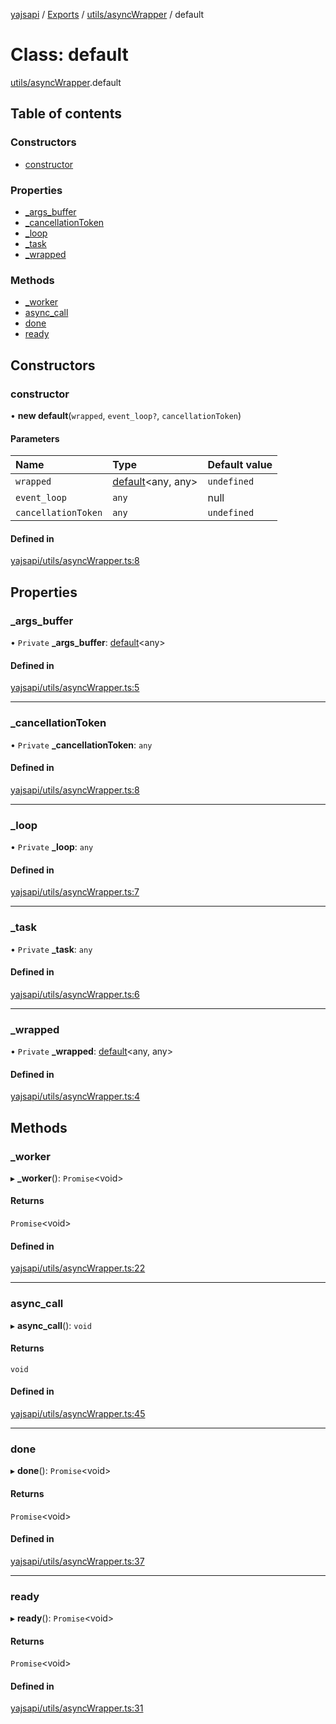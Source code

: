 [yajsapi](../README.md) / [Exports](../modules.md) / [utils/asyncWrapper](../modules/utils_asyncwrapper.md) / default

# Class: default

[utils/asyncWrapper](../modules/utils_asyncwrapper.md).default

## Table of contents

### Constructors

- [constructor](utils_asyncwrapper.default.md#constructor)

### Properties

- [\_args\_buffer](utils_asyncwrapper.default.md#_args_buffer)
- [\_cancellationToken](utils_asyncwrapper.default.md#_cancellationtoken)
- [\_loop](utils_asyncwrapper.default.md#_loop)
- [\_task](utils_asyncwrapper.default.md#_task)
- [\_wrapped](utils_asyncwrapper.default.md#_wrapped)

### Methods

- [\_worker](utils_asyncwrapper.default.md#_worker)
- [async\_call](utils_asyncwrapper.default.md#async_call)
- [done](utils_asyncwrapper.default.md#done)
- [ready](utils_asyncwrapper.default.md#ready)

## Constructors

### constructor

• **new default**(`wrapped`, `event_loop?`, `cancellationToken`)

#### Parameters

| Name | Type | Default value |
| :------ | :------ | :------ |
| `wrapped` | [default](../interfaces/utils_callable.default.md)<any, any\> | `undefined` |
| `event_loop` | `any` | null |
| `cancellationToken` | `any` | `undefined` |

#### Defined in

[yajsapi/utils/asyncWrapper.ts:8](https://github.com/golemfactory/yajsapi/blob/8f42a91/yajsapi/utils/asyncWrapper.ts#L8)

## Properties

### \_args\_buffer

• `Private` **\_args\_buffer**: [default](utils_queue.default.md)<any\>

#### Defined in

[yajsapi/utils/asyncWrapper.ts:5](https://github.com/golemfactory/yajsapi/blob/8f42a91/yajsapi/utils/asyncWrapper.ts#L5)

___

### \_cancellationToken

• `Private` **\_cancellationToken**: `any`

#### Defined in

[yajsapi/utils/asyncWrapper.ts:8](https://github.com/golemfactory/yajsapi/blob/8f42a91/yajsapi/utils/asyncWrapper.ts#L8)

___

### \_loop

• `Private` **\_loop**: `any`

#### Defined in

[yajsapi/utils/asyncWrapper.ts:7](https://github.com/golemfactory/yajsapi/blob/8f42a91/yajsapi/utils/asyncWrapper.ts#L7)

___

### \_task

• `Private` **\_task**: `any`

#### Defined in

[yajsapi/utils/asyncWrapper.ts:6](https://github.com/golemfactory/yajsapi/blob/8f42a91/yajsapi/utils/asyncWrapper.ts#L6)

___

### \_wrapped

• `Private` **\_wrapped**: [default](../interfaces/utils_callable.default.md)<any, any\>

#### Defined in

[yajsapi/utils/asyncWrapper.ts:4](https://github.com/golemfactory/yajsapi/blob/8f42a91/yajsapi/utils/asyncWrapper.ts#L4)

## Methods

### \_worker

▸ **_worker**(): `Promise`<void\>

#### Returns

`Promise`<void\>

#### Defined in

[yajsapi/utils/asyncWrapper.ts:22](https://github.com/golemfactory/yajsapi/blob/8f42a91/yajsapi/utils/asyncWrapper.ts#L22)

___

### async\_call

▸ **async_call**(): `void`

#### Returns

`void`

#### Defined in

[yajsapi/utils/asyncWrapper.ts:45](https://github.com/golemfactory/yajsapi/blob/8f42a91/yajsapi/utils/asyncWrapper.ts#L45)

___

### done

▸ **done**(): `Promise`<void\>

#### Returns

`Promise`<void\>

#### Defined in

[yajsapi/utils/asyncWrapper.ts:37](https://github.com/golemfactory/yajsapi/blob/8f42a91/yajsapi/utils/asyncWrapper.ts#L37)

___

### ready

▸ **ready**(): `Promise`<void\>

#### Returns

`Promise`<void\>

#### Defined in

[yajsapi/utils/asyncWrapper.ts:31](https://github.com/golemfactory/yajsapi/blob/8f42a91/yajsapi/utils/asyncWrapper.ts#L31)
